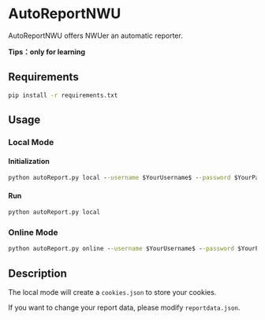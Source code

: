 # AutoReportNWU
AutoReportNWU offers NWUer an automatic reporter.

**Tips：only for learning**

## Requirements
```cmd
pip install -r requirements.txt
```

## Usage

### Local Mode

#### Initialization
```cmd
python autoReport.py local --username $YourUsername$ --password $YourPassword$
```
#### Run
```cmd
python autoReport.py local
```

### Online Mode
```cmd
python autoReport.py online --username $YourUsername$ --password $YourPassword$
```

## Description
The local mode will create a `cookies.json` to store your cookies.

If you want to change your report data, please modify `reportdata.json`.
